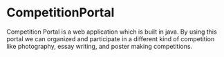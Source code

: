 # CompetitionPortal
Competition Portal is a web application which is built in java. By using this portal we can organized and participate in a different kind of competition like photography, essay writing, and poster making competitions.

